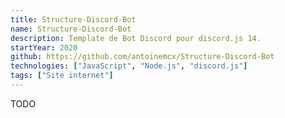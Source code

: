 ```yaml
---
title: Structure-Discord-Bot
name: Structure-Discord-Bot
description: Template de Bot Discord pour discord.js 14.
startYear: 2020
github: https://github.com/antoinemcx/Structure-Discord-Bot
technologies: ["JavaScript", "Node.js", "discord.js"]
tags: ["Site internet"]
---
```


TODO
